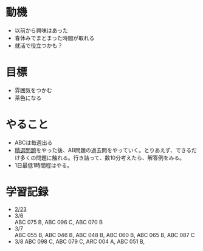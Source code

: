 # 動機
- 以前から興味はあった
- 春休みでまとまった時間が取れる
- 就活で役立つかも？

# 目標
- 雰囲気をつかむ
- 茶色になる

# やること
- ABCは毎週出る
- [精選問題](https://qiita.com/drken/items/fd4e5e3630d0f5859067#5-%E9%81%8E%E5%8E%BB%E5%95%8F%E7%B2%BE%E9%81%B8-10-%E5%95%8F)をやった後、AB問題の過去問をやっていく。とりあえず、できるだけ多くの問題に触れる。行き詰って、数10分考えたら、解答例をみる。
- 1日最低1時間程はやる。

# 学習記録
- [2/23](20190223.md)
- 3/6  
ABC 075 B, ABC 096 C,	ABC 070 B
- 3/7  
ABC 055 B, ABC 046 B, ABC 048 B, ABC 060 B, ABC 065 B, ABC 087 C
- 3/8
ABC 098 C, ABC 079 C, ARC 004 A, ABC 051 B,
